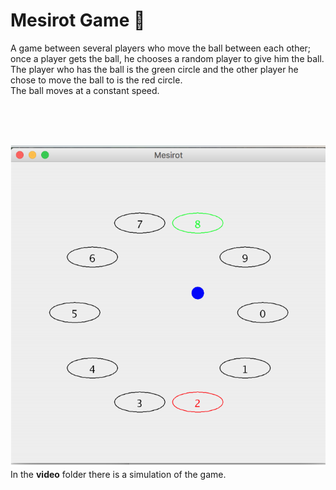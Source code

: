 # Mesirot Game :large_blue_circle: 
A game between several players who move the ball between each other; once a player gets the ball, he chooses a random player to give him the ball.<br/>
The player who has the ball is the green circle and the other player he chose to move the ball to is the red circle.<br/>
The ball moves at a constant speed.

<br/>
<br/>
<br/>

![](image/MesirotGame.png)
 <br/>
In the **video** folder there is a simulation of the game.  

